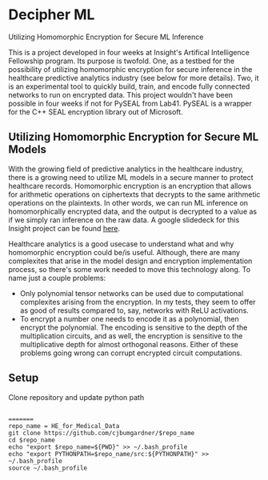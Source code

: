 # Decipher ML
Utilizing Homomorphic Encryption for Secure ML Inference

This is a project developed in four weeks at Insight's Artifical Intelligence Fellowship program. Its purpose is twofold. One, as a testbed for the possibility of utilizing homomorphic encryption for secure inference in the healthcare predictive analytics industry (see below for more details). Two, it is an experimental tool to quickly build, train, and encode fully connected networks to run on encrypted data. This project wouldn't have been possible in four weeks if not for PySEAL from Lab41. PySEAL is a wrapper for the C++ SEAL encryption library out of Microsoft.

## Utilizing Homomorphic Encryption for Secure ML Models
With the growing field of predictive analytics in the healthcare industry, there is a growing need to utilize ML models in a secure manner to protect healthcare records. Homomorphic encryption is an encryption that allows for arithmetic operations on ciphertexts that decrypts to the same arithmetic operations on the plaintexts. In other words, we can run ML inference on homomorphically encrypted data, and the output is decrypted to a value as if we simply ran inference on the raw data. A google slidedeck for this Insight project can be found [here](https://docs.google.com/presentation/d/15EZNeUMWxDNn39WEwgoHw3fQwY_7OZWdggyzbdaYs-I/edit?usp=sharing]).

Healthcare analytics is a good usecase to understand what and why homomorphic encryption could be/is useful. Although, there are many complexites that arise in the model design and encryption implementation process, so there's some work needed to move this technology along. To name just a couple problems:
- Only polynomial tensor networks can be used due to computational complexites arising from the encryption. In my tests, they seem to offer as good of results compared to, say, networks with ReLU activations.
- To encrypt a number one needs to  encode it as a polynomial, then encrypt the polynomial. The encoding is sensitive to the depth of the multiplication circuits, and as well, the encryption is sensitive to the multiplicative depth for almost orthogonal reasons. Either of these problems going wrong can corrupt encrypted circuit computations. 




## Setup
Clone repository and update python path
```

=======
repo_name = HE_for_Medical_Data
git clone https://github.com/cjbumgardner/$repo_name
cd $repo_name
echo "export $repo_name=${PWD}" >> ~/.bash_profile
echo "export PYTHONPATH=$repo_name/src:${PYTHONPATH}" >> ~/.bash_profile
source ~/.bash_profile
```
